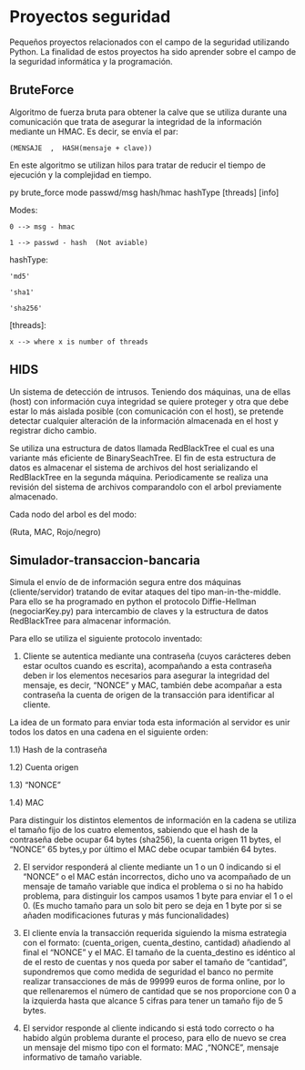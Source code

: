 # Proyectos seguridad

Pequeños proyectos relacionados con el campo de la seguridad utilizando Python.
La finalidad de estos proyectos ha sido aprender sobre el campo de la seguridad informática
y la programación. 

## BruteForce

Algoritmo de fuerza bruta para obtener la calve que se utiliza durante una comunicación que trata de 
asegurar la integridad de la información mediante un HMAC. Es decir, se envía el par:

    (MENSAJE  ,  HASH(mensaje + clave))

En este algoritmo se utilizan hilos para tratar de reducir el tiempo de ejecución y la complejidad en tiempo.

py brute_force mode passwd/msg hash/hmac hashType [threads] [info]

Modes:

    0 --> msg - hmac
    
    1 --> passwd - hash  (Not aviable)
    
hashType:

    'md5'
    
    'sha1'
    
    'sha256'
    
[threads]:

    x --> where x is number of threads
   
   
## HIDS

Un sistema de detección de intrusos. Teniendo dos máquinas, una de ellas (host) con información cuya integridad se
quiere proteger y otra que debe estar lo más aislada posible (con comunicación con el host), se pretende detectar cualquier
alteración de la información almacenada en el host y registrar dicho cambio.

Se utiliza una estructura de datos llamada RedBlackTree el cual es una variante más eficiente de BinarySeachTree. El fin de
esta estructura de datos es almacenar el sistema de archivos del host serializando el RedBlackTree en la segunda máquina.
Periodicamente se realiza una revisión del sistema de archivos comparandolo con el arbol previamente almacenado.

Cada nodo del arbol es del modo:

(Ruta, MAC, Rojo/negro)

## Simulador-transaccion-bancaria

Simula el envío de de información segura entre dos máquinas (cliente/servidor) tratando de evitar ataques del tipo man-in-the-middle.
Para ello se ha programado en python el protocolo Diffie-Hellman (negociarKey.py) para intercambio de claves y la estructura de datos RedBlackTree para
almacenar información.

Para ello se utiliza el siguiente protocolo inventado:

1) Cliente se autentica mediante una contraseña (cuyos carácteres deben estar ocultos
cuando es escrita), acompañando a esta contraseña deben ir los elementos
necesarios para asegurar la integridad del mensaje, es decir, “NONCE” y MAC,
también debe acompañar a esta contraseña la cuenta de origen de la transacción
para identificar al cliente.

La idea de un formato para enviar toda esta información al servidor es unir
todos los datos en una cadena en el siguiente orden:
  
 1.1) Hash de la contraseña
 
 1.2) Cuenta origen
 
 1.3) “NONCE”
 
 1.4) MAC
  
Para distinguir los distintos elementos de información en la cadena se utiliza el
tamaño fijo de los cuatro elementos, sabiendo que el hash de la contraseña debe ocupar 64
bytes (sha256), la cuenta origen 11 bytes, el “NONCE” 65 bytes,y por último el MAC debe
ocupar también 64 bytes.


2) El servidor responderá al cliente mediante un 1 o un 0 indicando si el “NONCE” o el
MAC están incorrectos, dicho uno va acompañado de un mensaje de tamaño
variable que indica el problema o si no ha habido problema, para distinguir los
campos usamos 1 byte para enviar el 1 o el 0. (Es mucho tamaño para un solo bit pero
se deja en 1 byte por si se añaden modificaciones futuras y más funcionalidades)

3) El cliente envía la transacción requerida siguiendo la misma estrategia con el
formato: (cuenta_origen, cuenta_destino, cantidad) añadiendo al
final el “NONCE” y el MAC. El tamaño de la cuenta_destino es idéntico al de el resto
de cuentas y nos queda por saber el tamaño de “cantidad”, supondremos que como
medida de seguridad el banco no permite realizar transacciones de más de 99999
euros de forma online, por lo que rellenaremos el número de cantidad que se nos
proporcione con 0 a la izquierda hasta que alcance 5 cifras para tener un tamaño fijo
de 5 bytes.

4) El servidor responde al cliente indicando si está todo correcto o ha habido algún
problema durante el proceso, para ello de nuevo se crea un mensaje del mismo tipo
con el formato: MAC ,“NONCE”, mensaje informativo de tamaño variable.
